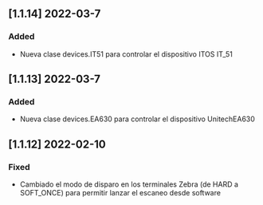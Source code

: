 ## [1.1.14] 2022-03-7
### Added
- Nueva clase devices.IT51 para controlar el dispositivo ITOS IT_51

## [1.1.13] 2022-03-7
### Added
- Nueva clase devices.EA630 para controlar el dispositivo UnitechEA630

## [1.1.12] 2022-02-10
### Fixed
- Cambiado el modo de disparo en los terminales Zebra (de HARD a SOFT_ONCE)  para permitir lanzar el escaneo desde software


<!--
## [version] yyyy-mm-dd
### Added
- 
### Changed
- 
### Fixed
- 
### Removed
-
 -->